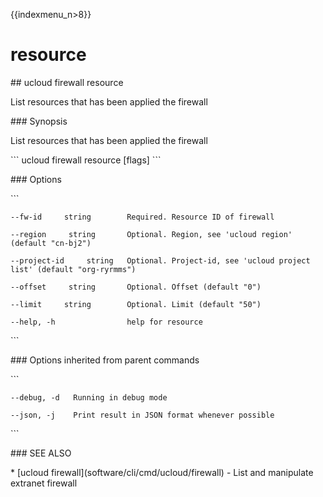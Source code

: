 {{indexmenu_n>8}}

# resource

\#\# ucloud firewall resource

List resources that has been applied the firewall

\#\#\# Synopsis

List resources that has been applied the firewall

\`\`\` ucloud firewall resource \[flags\] \`\`\`

\#\#\# Options

\`\`\`

``` 
--fw-id     string        Required. Resource ID of firewall 
```

``` 
--region     string       Optional. Region, see 'ucloud region' (default "cn-bj2") 
```

``` 
--project-id     string   Optional. Project-id, see 'ucloud project list' (default "org-ryrmms") 
```

``` 
--offset     string       Optional. Offset (default "0") 
```

``` 
--limit     string        Optional. Limit (default "50") 
```

``` 
--help, -h                help for resource 
```

\`\`\`

\#\#\# Options inherited from parent commands

\`\`\`

``` 
--debug, -d   Running in debug mode 
```

``` 
--json, -j    Print result in JSON format whenever possible 
```

\`\`\`

\#\#\# SEE ALSO

\* \[ucloud firewall\](software/cli/cmd/ucloud/firewall) - List and
manipulate extranet firewall
